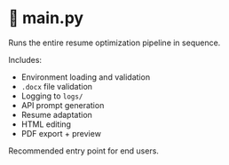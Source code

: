 # 🔁 main.py

Runs the entire resume optimization pipeline in sequence.

Includes:

- Environment loading and validation
- `.docx` file validation
- Logging to `logs/`
- API prompt generation
- Resume adaptation
- HTML editing
- PDF export + preview

Recommended entry point for end users.